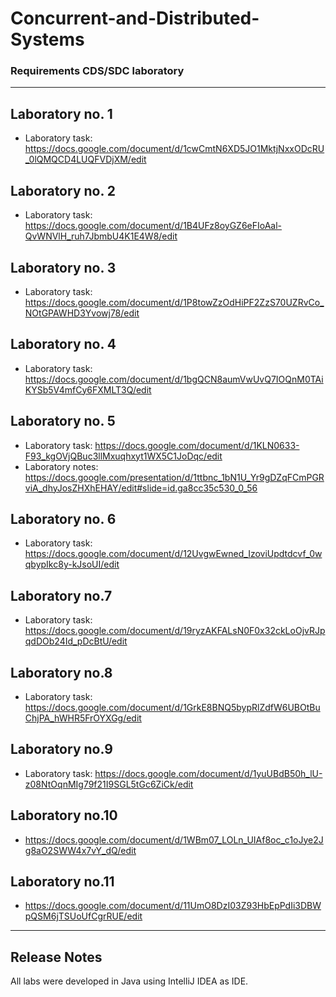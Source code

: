 # Concurrent-and-Distributed-Systems

### Requirements CDS/SDC laboratory

---
Laboratory no. 1
--
- Laboratory task: https://docs.google.com/document/d/1cwCmtN6XD5JO1MktjNxxODcRU_0lQMQCD4LUQFVDjXM/edit

Laboratory no. 2
--
- Laboratory task: https://docs.google.com/document/d/1B4UFz8oyGZ6eFIoAal-QvWNVlH_ruh7JbmbU4K1E4W8/edit

Laboratory no. 3
--
- Laboratory task: https://docs.google.com/document/d/1P8towZzOdHiPF2ZzS70UZRvCo_NOtGPAWHD3Yvowj78/edit

Laboratory no. 4
--
- Laboratory task: https://docs.google.com/document/d/1bgQCN8aumVwUvQ7IOQnM0TAiKYSb5V4mfCy6FXMLT3Q/edit

Laboratory no. 5
--
- Laboratory task: https://docs.google.com/document/d/1KLN0633-F93_kgOVjQBuc3llMxuqhxyt1WX5C1JoDqc/edit
- Laboratory notes: https://docs.google.com/presentation/d/1ttbnc_1bN1U_Yr9gDZqFCmPGRviA_dhyJosZHXhEHAY/edit#slide=id.ga8cc35c530_0_56

Laboratory no. 6
--
- Laboratory task: https://docs.google.com/document/d/12UvgwEwned_IzoviUpdtdcvf_0wqbypIkc8y-kJsoUI/edit

Laboratory no.7
--
- Laboratory task: https://docs.google.com/document/d/19ryzAKFALsN0F0x32ckLoOjvRJpqdDOb24Id_pDcBtU/edit

Laboratory no.8
--
- Laboratory task: https://docs.google.com/document/d/1GrkE8BNQ5bypRlZdfW6UBOtBuChjPA_hWHR5FrOYXGg/edit

Laboratory no.9
--
- Laboratory task: https://docs.google.com/document/d/1yuUBdB50h_lU-z08NtOqnMIg79f21I9SGL5tGc6ZiCk/edit

Laboratory no.10
--
- https://docs.google.com/document/d/1WBm07_LOLn_UIAf8oc_c1oJye2Jg8aO2SWW4x7vY_dQ/edit

Laboratory no.11
--
- https://docs.google.com/document/d/11UmO8DzI03Z93HbEpPdIi3DBWpQSM6jTSUoUfCgrRUE/edit
---
Release Notes
--

All labs were developed in Java using IntelliJ IDEA as IDE.
